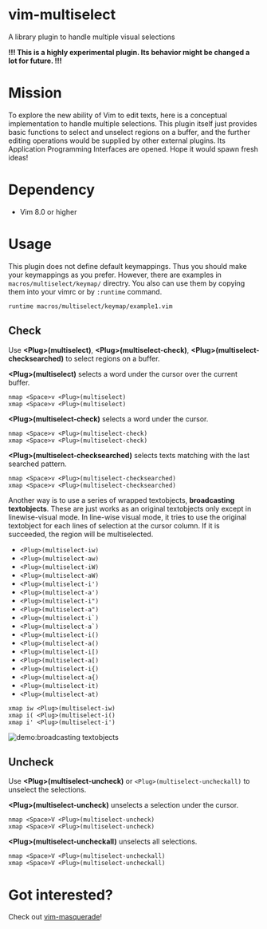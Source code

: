 # vim-multiselect

A library plugin to handle multiple visual selections

**!!! This is a highly experimental plugin. Its behavior might be changed a lot for future. !!!**

# Mission

To explore the new ability of Vim to edit texts, here is a conceptual implementation to handle multiple selections. This plugin itself just provides basic functions to select and unselect regions on a buffer, and the further editing operations would be supplied by other external plugins. Its Application Programming Interfaces are opened. Hope it would spawn fresh ideas!

# Dependency

- Vim 8.0 or higher

# Usage

This plugin does not define default keymappings. Thus you should make your keymappings as you prefer. However, there are examples in `macros/multiselect/keymap/` directry. You also can use them by copying them into your vimrc or by `:runtime` command.

```vim
runtime macros/multiselect/keymap/example1.vim
```

## Check
Use **\<Plug\>(multiselect)**, **\<Plug\>(multiselect-check)**, **\<Plug\>(multiselect-checksearched)** to select regions on a buffer.

**\<Plug\>(multiselect)** selects a word under the cursor over the current buffer.

```vim
nmap <Space>v <Plug>(multiselect)
xmap <Space>v <Plug>(multiselect)
```

**\<Plug\>(multiselect-check)** selects a word under the cursor.

```vim
nmap <Space>v <Plug>(multiselect-check)
xmap <Space>v <Plug>(multiselect-check)
```

**\<Plug\>(multiselect-checksearched)** selects texts matching with the last searched pattern.

```vim
nmap <Space>v <Plug>(multiselect-checksearched)
xmap <Space>v <Plug>(multiselect-checksearched)
```

Another way is to use a series of wrapped textobjects, **broadcasting textobjects**. These are just works as an original textobjects only except in linewise-visual mode. In line-wise visual mode, it tries to use the original textobject for each lines of selection at the cursor column. If it is succeeded, the region will be multiselected.
- `<Plug>(multiselect-iw)`
- `<Plug>(multiselect-aw)`
- `<Plug>(multiselect-iW)`
- `<Plug>(multiselect-aW)`
- `<Plug>(multiselect-i')`
- `<Plug>(multiselect-a')`
- `<Plug>(multiselect-i")`
- `<Plug>(multiselect-a")`
- ``<Plug>(multiselect-i`)``
- ``<Plug>(multiselect-a`)``
- `<Plug>(multiselect-i()`
- `<Plug>(multiselect-a()`
- `<Plug>(multiselect-i[)`
- `<Plug>(multiselect-a[)`
- `<Plug>(multiselect-i{)`
- `<Plug>(multiselect-a{)`
- `<Plug>(multiselect-it)`
- `<Plug>(multiselect-at)`

```vim
xmap iw <Plug>(multiselect-iw)
xmap i( <Plug>(multiselect-i()
xmap i' <Plug>(multiselect-i')
```

![demo:broadcasting textobjects](https://imgur.com/0HDDUE9.gif)


## Uncheck
Use **\<Plug\>(multiselect-uncheck)** or `<Plug>(multiselect-uncheckall)` to unselect the selections.

**\<Plug\>(multiselect-uncheck)** unselects a selection under the cursor.

```vim
nmap <Space>V <Plug>(multiselect-uncheck)
xmap <Space>V <Plug>(multiselect-uncheck)
```

**\<Plug\>(multiselect-uncheckall)** unselects all selections.

```vim
nmap <Space>V <Plug>(multiselect-uncheckall)
xmap <Space>V <Plug>(multiselect-uncheckall)
```


# Got interested?

Check out [vim-masquerade](https://github.com/machakann/vim-masquerade)!
